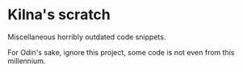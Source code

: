# Kilna's scratch

Miscellaneous horribly outdated code snippets.

For Odin's sake, ignore this project, some code is not even from this millennium.

